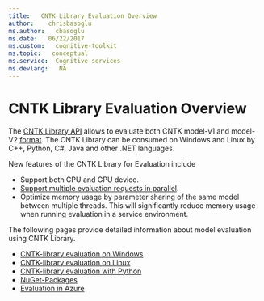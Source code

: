 ```yaml
---
title:   CNTK Library Evaluation Overview
author:    chrisbasoglu
ms.author:   cbasoglu
ms.date:   06/22/2017
ms.custom:   cognitive-toolkit
ms.topic:   conceptual
ms.service:  Cognitive-services
ms.devlang:   NA
---
```


# CNTK Library Evaluation Overview

The [CNTK Library API](./CNTK-Library-API.md) allows to evaluate both CNTK model-v1 and model-V2 [format](./CNTK-model-format.md). The CNTK Library can be consumed on Windows and Linux by C++, Python, C#, Java and other .NET languages. 

New features of the CNTK Library for Evaluation include
* Support both CPU and GPU device.
* [Support multiple evaluation requests in parallel](./CNTK-Eval-Examples.md#examples-for-evaluating-multiple-requests-in-parallel).
* Optimize memory usage by parameter sharing of the same model between multiple threads. This will significantly reduce memory usage when running evaluation in a service environment. 

The following pages provide detailed information about model evaluation using CNTK Library.
* [CNTK-library evaluation on Windows](./CNTK-Library-Evaluation-on-Windows.md)
* [CNTK-library evaluation on Linux](./CNTK-Library-Evaluation-on-Linux.md)
* [CNTK-library evaluation with Python](./How-do-I-Evaluate-models-in-Python.md)
* [NuGet-Packages](./NuGet-Package.md)
* [Evaluation in Azure](./Evaluate-a-model-in-an-Azure-WebApi.md)

